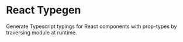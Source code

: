 # React Typegen

Generate Typescript typings for React components with prop-types by traversing module at runtime.